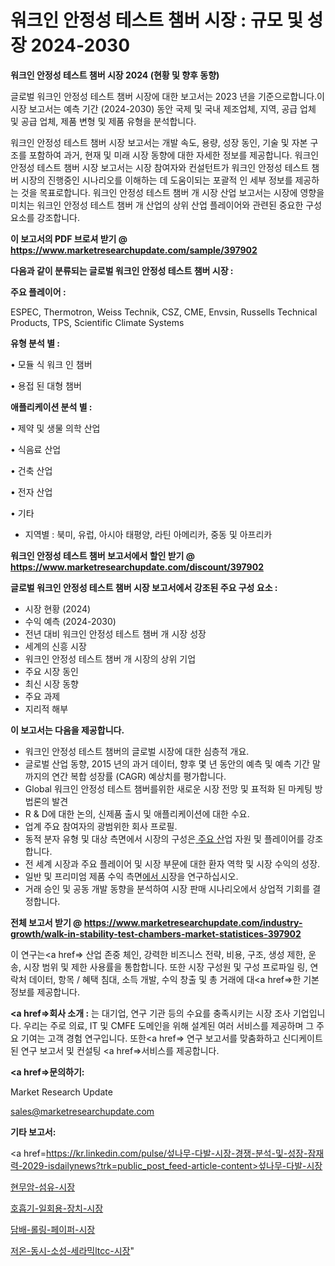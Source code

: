 # 워크인 안정성 테스트 챔버 시장 : 규모 및 성장 2024-2030

<strong>워크인 안정성 테스트 챔버 시장 2024 (현황 및 향후 동향)</strong>

글로벌 워크인 안정성 테스트 챔버 시장에 대한 보고서는 2023 년을 기준으로합니다.이 시장 보고서는 예측 기간 (2024-2030) 동안 국제 및 국내 제조업체, 지역, 공급 업체 및 공급 업체, 제품 변형 및 제품 유형을 분석합니다.

워크인 안정성 테스트 챔버 시장 보고서는 개발 속도, 용량, 성장 동인, 기술 및 자본 구조를 포함하여 과거, 현재 및 미래 시장 동향에 대한 자세한 정보를 제공합니다. 워크인 안정성 테스트 챔버 시장 보고서는 시장 참여자와 컨설턴트가 워크인 안정성 테스트 챔버 시장의 진행중인 시나리오를 이해하는 데 도움이되는 포괄적 인 세부 정보를 제공하는 것을 목표로합니다. 워크인 안정성 테스트 챔버 개 시장 산업 보고서는 시장에 영향을 미치는 워크인 안정성 테스트 챔버 개 산업의 상위 산업 플레이어와 관련된 중요한 구성 요소를 강조합니다.



<strong>이 보고서의 PDF 브로셔 받기 @ <a href=https://www.marketresearchupdate.com/sample/397902>https://www.marketresearchupdate.com/sample/397902</a></strong>



<strong>다음과 같이 분류되는 글로벌 워크인 안정성 테스트 챔버 시장 :</strong>



<strong>주요 플레이어 :</strong>

ESPEC, Thermotron, Weiss Technik, CSZ, CME, Envsin, Russells Technical Products, TPS, Scientific Climate Systems



<strong>유형 분석 별 :</strong>

• 모듈 식 워크 인 챔버

• 용접 된 대형 챔버



<strong>애플리케이션 분석 별 :</strong>

• 제약 및 생물 의학 산업

• 식음료 산업

• 건축 산업

• 전자 산업

• 기타

<ul>
  <li>지역별 : 북미, 유럽, 아시아 태평양, 라틴 아메리카, 중동 및 아프리카</li>
</ul>


<strong>워크인 안정성 테스트 챔버 보고서에서 할인 받기 @ <a href=https://www.marketresearchupdate.com/discount/397902>https://www.marketresearchupdate.com/discount/397902</a></strong>



<strong>글로벌 워크인 안정성 테스트 챔버 시장 보고서에서 강조된 주요 구성 요소 :</strong>
<ul>
  <li>시장 현황 (2024)</li>
  <li>수익 예측 (2024-2030)</li>
  <li>전년 대비 워크인 안정성 테스트 챔버 개 시장 성장</li>
  <li>세계의 신흥 시장</li>
  <li>워크인 안정성 테스트 챔버 개 시장의 상위 기업</li>
  <li>주요 시장 동인</li>
  <li>최신 시장 동향</li>
  <li>주요 과제</li>
  <li>지리적 해부</li>
</ul>


<strong>이 보고서는 다음을 제공합니다.</strong>
<ul>
  <li>워크인 안정성 테스트 챔버의 글로벌 시장에 대한 심층적 개요.</li>
  <li>글로벌 산업 동향, 2015 년의 과거 데이터, 향후 몇 년 동안의 예측 및 예측 기간 말까지의 연간 복합 성장률 (CAGR) 예상치를 평가합니다.</li>
  <li>Global 워크인 안정성 테스트 챔버를위한 새로운 시장 전망 및 표적화 된 마케팅 방법론의 발견</li>
  <li>R &amp; D에 대한 논의, 신제품 출시 및 애플리케이션에 대한 수요.</li>
  <li>업계 주요 참여자의 광범위한 회사 프로필.</li>
  <li>동적 분자 유형 및 대상 측면에서 시장의 구성은<a href=> 주요 산</a>업 자원 및 플레이어를 강조합니다.</li>
  <li>전 세계 시장과 주요 플레이어 및 시장 부문에 대한 환자 역학 및 시장 수익의 성장.</li>
  <li>일반 및 프리미엄 제품 수익 측면<a href=>에서 시</a>장을 연구하십시오.</li>
  <li>거래 승인 및 공동 개발 동향을 분석하여 시장 판매 시나리오에서 상업적 기회를 결정합니다.</li>
</ul>



<strong>전체 보고서 받기 @ <a href=https://www.marketresearchupdate.com/industry-growth/walk-in-stability-test-chambers-market-statistices-397902>https://www.marketresearchupdate.com/industry-growth/walk-in-stability-test-chambers-market-statistices-397902</a></strong>

이 연구는<a href=> 산업 존중</a> 체인, 강력한 비즈니스 전략, 비용, 구조, 생성 제한, 운송, 시장 범위 및 제한 사용률을 통합합니다. 또한 시장 구성원 및 구성 프로파일 링, 연락처 데이터, 항목 / 혜택 침대, 소득 개발, 수익 창출 및 총 거래에 대<a href=>한 기본 </a>정보를 제공합니다.



<strong><a href=>회사 소</a>개 :</strong>
는 대기업, 연구 기관 등의 수요를 충족시키는 시장 조사 기업입니다. 우리는 주로 의료, IT 및 CMFE 도메인을 위해 설계된 여러 서비스를 제공하며 그 주요 기여는 고객 경험 연구입니다. 또한<a href=> 연구 보</a>고서를 맞춤화하고 신디케이트 된 연구 보고서 및 컨설팅 <a href=>서비스</a>를 제공합니다.



<strong><a href=>문의하기:</a></strong>

Market Research Update

sales@marketresearchupdate.com



<strong>기타 보고서:</strong>

<a href=https://kr.linkedin.com/pulse/섶나무-다발-시장-경쟁-분석-및-성장-잠재력-2029-isdailynews?trk=public_post_feed-article-content>섶나무-다발-시장</a>

<a href=https://www.linkedin.com/pulse/현무암-섬유-시장-동향-및-성장-전망-market-matrix-musings-analysis-j3glf/>현무암-섬유-시장</a>

<a href=https://www.linkedin.com/pulse/호흡기-일회용-장치-시장-동향-및-성장-전망-survey-savvy-insights-360-analysis-yccff/>호흡기-일회용-장치-시장</a>

<a href=https://www.linkedin.com/pulse/담배-롤링-페이퍼-시장-현재-및-미래-성장-2029-trendsetters-talk-360-analysis-hfvhf/>담배-롤링-페이퍼-시장</a>

<a href=https://www.linkedin.com/pulse/저온-동시-소성-세라믹ltcc-시장-규모-및-성장-2023-analytics-avenue-adventures-24-ana-onhcc/>저온-동시-소성-세라믹ltcc-시장</a>"
